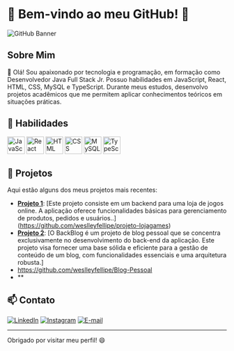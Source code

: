 # 🌟 Bem-vindo ao meu GitHub! 🌟

![GitHub Banner](https://via.placeholder.com/1200x300.png?text=Bem-vindo+ao+meu+GitHub)

## Sobre Mim

👋 Olá! Sou apaixonado por tecnologia e programação, em formação como Desenvolvedor Java Full Stack Jr. Possuo habilidades em JavaScript, React, HTML, CSS, MySQL e TypeScript. Durante meus estudos, desenvolvo projetos acadêmicos que me permitem aplicar conhecimentos teóricos em situações práticas.

## 🚀 Habilidades

<img src="https://img.icons8.com/color/48/000000/javascript.png" alt="JavaScript" width="40" height="40"/> <img src="https://img.icons8.com/color/48/000000/react-native.png" alt="React" width="40" height="40"/> <img src="https://img.icons8.com/color/48/000000/html-5.png" alt="HTML" width="40" height="40"/> <img src="https://img.icons8.com/color/48/000000/css3.png" alt="CSS" width="40" height="40"/> <img src="https://img.icons8.com/ios-filled/50/000000/mysql-logo.png" alt="MySQL" width="40" height="40"/> <img src="https://img.icons8.com/color/48/000000/typescript.png" alt="TypeScript" width="40" height="40"/>

## 📁 Projetos

Aqui estão alguns dos meus projetos mais recentes:

- **[Projeto 1](#)**: [Este projeto consiste em um backend para uma loja de jogos online. A aplicação oferece funcionalidades básicas para gerenciamento de produtos, pedidos e usuários..] 
  (https://github.com/weslleyfellipe/projeto-lojagames)
- **[Projeto 2](#)**: [O BackBlog é um projeto de blog pessoal que se concentra exclusivamente no desenvolvimento do back-end da aplicação. Este projeto visa fornecer uma base sólida e eficiente para a gestão de conteúdo de um blog, com funcionalidades essenciais e uma arquitetura robusta.]
- https://github.com/weslleyfellipe/Blog-Pessoal
- **

## 📫 Contato

[![LinkedIn](https://img.shields.io/badge/-LinkedIn-0077B5?style=for-the-badge&logo=linkedin&logoColor=white)](https://www.linkedin.com/in/weslley-fellipe-2b9b0925b/)
[![Instagram](https://img.shields.io/badge/-Instagram-E4405F?style=for-the-badge&logo=instagram&logoColor=white)](https://www.instagram.com/weslley.fellipe_/)
[![E-mail](https://img.shields.io/badge/-Email-D14836?style=for-the-badge&logo=gmail&logoColor=white)](mailto:weslleyfellipe1@gmail.com)

---

Obrigado por visitar meu perfil! 😄
